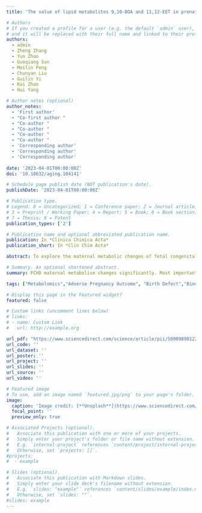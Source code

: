 ```yaml
---
title: 'The value of lipid metabolites 9,10-DOA and 11,12-EET in prenatal diagnosis of fetal heart defects'

# Authors
# If you created a profile for a user (e.g. the default `admin` user), write the username (folder name) here
# and it will be replaced with their full name and linked to their profile.
authors: 
  - admin
  - Zheng Zhang
  - Yun Zhao  
  - Guoqiang Sun  
  - Meilin Peng  
  - Chunyan Liu  
  - Guilin Yi   
  - Kai Zhao
  - Hui Yang

# Author notes (optional)
author_notes:
  - 'First author'
  - "Co-first author "
  - "Co-author "
  - "Co-author "
  - "Co-author "
  - "Co-author "
  - 'Corresponding author'
  - 'Corresponding author'
  - 'Corresponding author'
  
date: '2023-04-01T00:00:00Z'
doi: '10.18632/aging.104141'

# Schedule page publish date (NOT publication's date).
publishDate: '2023-04-01T00:00:00Z'

# Publication type.
# Legend: 0 = Uncategorized; 1 = Conference paper; 2 = Journal article;
# 3 = Preprint / Working Paper; 4 = Report; 5 = Book; 6 = Book section;
# 7 = Thesis; 8 = Patent
publication_types: ['2']

# Publication name and optional abbreviated publication name.
publication: In *Clinica Chimica Acta*
publication_short: In *Clin Chim Acta*

abstract: To explore the maternal metabolic changes of fetal congenital heart disease (FCHD), and screen metabolic markers to establish a practical diagnostic model. Maternal peripheral serum from 17 FCHD and 63 non-FCHD pregnant were analyzed by Ultra High-performance Liquid Chromatography-Mass/Mass (UPLC-MS/MS). In the FCHD and the non-FCHD, 132 metabolites were identified, including 35 differential metabolites enriched in the purine, caffeine, primary bile acid, and arachidonic acid metabolism pathway. Finally, the screened (+/-)9,10-dihydroxy-12Z-octadecenoic acid (AUC = 0.888) and 11,12-epoxy-(5Z,8Z,11Z)-icosatrienoic acid (AUC = 0.995) were incorporated into the logistic regression model. The AUC value of the two-metabolite model was 1.0, superior to proline (AUC = 0.867), uric acid (AUC = 0.789), glutamine (AUC = 0.705), and taurine (AUC = 0.923) previously reported. The clinical decision curve analysis (DCA) showed the highest clinical net benefit of the model, and internal validation by bootstrap shows the robustness of the model (Brier Score = 0.005). For the prenatal diagnosis of CHD, our findings are of great clinical significance. As an additional screening procedure, the identification model might be used to detect.

# Summary. An optional shortened abstract.
summary: FCHD maternal metabolism changes significantly. Most importantly, we screened two key metabolites 9,10-DOA and 11,12-EET, and established an accurate and practical FCHD recognition model.

tags: ["Metabolomics","Adverse Pregnancy Outcome", "Birth Defect","Biomarker","Congenital heart disease","Pregnancy"]

# Display this page in the Featured widget?
featured: false

# Custom links (uncomment lines below)
# links:
# - name: Custom Link
#   url: http://example.org

url_pdf: "https://www.sciencedirect.com/science/article/pii/S0009898123001328/pdfft?md5=401baaf3301ad83c9b248dbb47e7213b&pid=1-s2.0-S0009898123001328-main.pdf"
url_code: ''
url_dataset: ''
url_poster: ''
url_project: ''
url_slides: ''
url_source: ''
url_video: ''

# Featured image
# To use, add an image named `featured.jpg/png` to your page's folder.
image:
  caption: 'Image credit: [**Unsplash**](https://www.sciencedirect.com/science/article/pii/S0009898123001328?via%3Dihub)'
  focal_point: ''
  preview_only: true

# Associated Projects (optional).
#   Associate this publication with one or more of your projects.
#   Simply enter your project's folder or file name without extension.
#   E.g. `internal-project` references `content/project/internal-project/index.md`.
#   Otherwise, set `projects: []`.
#projects:
#  - example

# Slides (optional).
#   Associate this publication with Markdown slides.
#   Simply enter your slide deck's filename without extension.
#   E.g. `slides: "example"` references `content/slides/example/index.md`.
#   Otherwise, set `slides: ""`.
#slides: example
---
```

